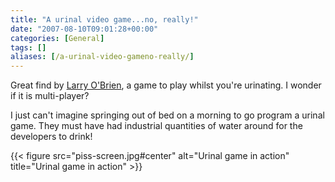 ```yaml
---
title: "A urinal video game...no, really!"
date: "2007-08-10T09:01:28+00:00"
categories: [General]
tags: []
aliases: [/a-urinal-video-gameno-really/]
---
```


Great find by [Larry O'Brien](http://www.knowing.net/), a game to play whilst you're urinating. I wonder if it is multi-player?

I just can't imagine springing out of bed on a morning to go program a urinal game. They must have had industrial quantities of water around for the developers to drink!

{{< figure src="piss-screen.jpg#center" alt="Urinal game in action" title="Urinal game in action" >}}
